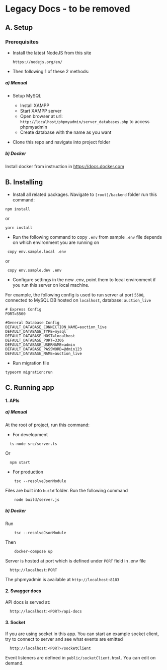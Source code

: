 # Legacy Docs - to be removed

## A. Setup

### Prerequisites
 - Install the latest NodeJS from this site
   ```
   https://nodejs.org/en/
   ```
- Then following 1 of these 2 methods: 
##### a) Manual
   - Setup MySQL  
        + Install XAMPP
        + Start XAMPP server
        + Open browser at url: `http://localhost/phpmyadmin/server_databases.php` to access phpmyadmin
        + Create database with the name as you want
        
   
   - Clone this repo and navigate into project folder
##### b) Docker
Install docker from instruction in https://docs.docker.com
## B. Installing

- Install all related packages. Navigate to `[root]/backend` folder run this command: 
```
npm install
```
or
```
yarn install
```

- Run the following command to copy `.env` from sample `.env` file depends on which environment you are running on
```
 copy env.sample.local .env
```
or
```
 copy env.sample.dev .env
```

- Configure settings in the new .env, point them to local environment if you run this server on local machine.
 
 For example, the following config is used to run server at port `5500`, connected to MySQL DB hosted on `localhost`, database: `auction_live`
```
# Express Config
PORT=5500

#General Database Config
DEFAULT_DATABASE_CONNECTION_NAME=auction_live
DEFAULT_DATABASE_TYPE=mysql
DEFAULT_DATABASE_HOST=localhost
DEFAULT_DATABASE_PORT=3306
DEFAULT_DATABASE_USERNAME=admin
DEFAULT_DATABASE_PASSWORD=@dmin123
DEFAULT_DATABASE_NAME=auction_live
```

- Run migration file
```
typeorm migration:run 
```

## C. Running app
#### 1. APIs
##### a) Manual
At the root of project, run this command:
* For development
```
  ts-node src/server.ts
```
Or
```
  npm start
```
* For production
```
    tsc --resolveJsonModule
```

Files are built into `build` folder. Run the following command
```
    node build/server.js
```

##### b) Docker
Run
```
    tsc --resolveJsonModule
```
Then
```
    docker-compose up
```


Server is hosted at port which is defined under `PORT` field in .env file
```
  http://localhost:PORT
```

The phpmyadmin is available at `http://localhost:8183`

#### 2. Swagger docs
API docs is served at:
```
  http://localhost:<PORT>/api-docs
```

#### 3. Socket
If you are using socket in this app. You can start an example socket client, try to connect to server and see what events are emitted
```
  http://localhost:<PORT>/socketClient
```

Event listeners are defined in `public/socketClient.html`. You can edit on demand.
